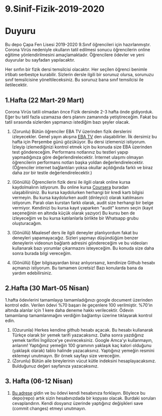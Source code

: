 # 9.Sinif-Fizik-2019-2020

# Duyuru
Bu depo Çapa Fen Lisesi 2019-2020 9.Sınıf öğrencileri için hazırlanmıştır. Corona Virüs nedeniyle  okulların tatil edilmesi sonucu öğrencilerin online eğitime yönlendirilmesini amaçlamaktadır. Öğrencilere ödevler ve yeni duyurular bu sayfadan yapılacaktır. 

Her sınfın bir fizik dersi temsilcisi olacaktır. Her seçilen öğrenci benimle irtibatı serbestçe kurabilir. Sizlerin dersle ilgili bir sorunuz olursa, sorunuzu sınıf temsilcisine yöneltileceksiniz. Bu sorunuz bana sınıf temsilcisi ile iletilecektir. 

## 1.Hafta (22 Mart-29 Mart)
Corona Virüs tatili olmadan önce Fizik dersinde 2-3 hafta önde gidiyorduk. Eğer bu tatil fazla uzamazsa ders planını zamanında yetiştireceğim. Fakat bu tatil sırasında sizlerden yapmanızı istediğim  bazı şeyler olacak. 
1. (Zorunlu) Bütün öğrenciler EBA TV üzerinden fizik derslerini izleyecekler. Genel yayın akışına [EBA TV](http://www.eba.gov.tr) den ulaşabilirler. İlk dersimiz bu hafta için Perşembe günü gözüküyor. Bu dersi izlemenizi istiyorum. İzleyip izlemediğinizi kontrol etmek için bu konuda size EBA üzerinden test göndereceğim.  Performans notlarınız bu testleri yapıp yapmadığınıza göre değerlendirelecektir. İnternet ulaşımı olmayan öğrencilerin performans notları başka yoldan değerlendirelecektir. (Öğrenciler internet bağlantıları yoksa okullar açıldığında farklı ve biraz daha zor bir testle değerlendirelecektir.)
2. (Gönüllü) Öğrencilerin fizik dersi ile ilgili olarak online kursa kaydolmalırın istiyorum. Bu online kursa [Coursera](https://www.coursera.org/learn/mechanics-particles-planets) buradan ulaşabilirsiniz. Bu kursa kaydolurken herhangi bir kredi kartı bilgisi vermeyin. Bu kursa kaydolurken audit (dinleyici) olarak katılmasını istiyorum. Paralı olan kurstan farklı olarak, audit size herhangi bir belge vermiyor. Kendinizi bu kursa kayıt yaparken "audit" kısmını seçin (kayıt seçeneğinin en altında küçük olarak yazıyor)  Bu kursu ben de izleyeceğim ve bu kursa katılanlarla birlikte bir Whatsapp grubu oluşturacağım. 

3. (Gönüllü) Maalesef ders ile ilgili deneyler planlıyordum fakat bu deneyleri yapamayacağız. Sizleri  yapmayı düşündüğüm benzer deneylerin videonun bağlantı adresini göndereceğim ve bu videoları kullanarak bazı yorumlar çıkarmazını isteyeceğim. Bu konuda size daha sonra burada bilgi vereceğim. 
4. (Gönüllü) Eğer bilgisayardan biraz anlıyorsanız, kendinize Github hesabı açmanızı istiyorum. Bu tamamen ücretsiz! Bazı konularda bana da yardım edebilirsiniz. 
## 2.Hafta (30 Mart-05 Nisan)
1.hafta ödevlerini tamamlayıp tamamladığınızı google document üzerinden  kontrol edin. Verilen ödevi %70 başarı ile geçenlere 100 verilmiştir. %70'in altında alanlar için 1 kere daha deneme hakkı verilecektir. Ödevin tamamlanıp tamamlanmağını verdiğim bağlantıyı üzerine tıklayarak kontrol edin.

1. (Ozurunla) Herkes kendine github hesabı açacak. Bu hesabı kullanarak Türkçe olarak bir yemek tarifi yazacaksınız. Daha sonra yazdığınız yemek tarifini İngilizce'ye çevireceksiniz. Google Amca'yı kullanmayın, anlarım! Yaptığınız yemeğin 100 gramının yaklaşık kaç kalori olduğunu (yaklaşık olarak) tablo halinde yazacaksınız. Yaptığınız yemeğin resmini eklemeyi unutmayın. Bir örnek sayfayı size vereceğim. 
2. (Zorunlu) Bütün aile bireylerinin vücut kütle indeksini hesaplayacaksınız. Bulduğunuz değeri sayfanıza yazacaksınız. 

## 3. Hafta (06-12 Nisan)
1. [Bu adrese](https://github.com/ofenerci/9Sinif-2Odev) gidin ve bu ödevi kendi hesabınıza forklayın. Böylece bu depo(repo) artık sizin hesabınızdada bir kopyası olacak. Burdaki soruları cevaplandırın. Kendi dosyanız üzerinde yaptığınız değişikleri save (commit changes) etmeyi unutmayın.  


